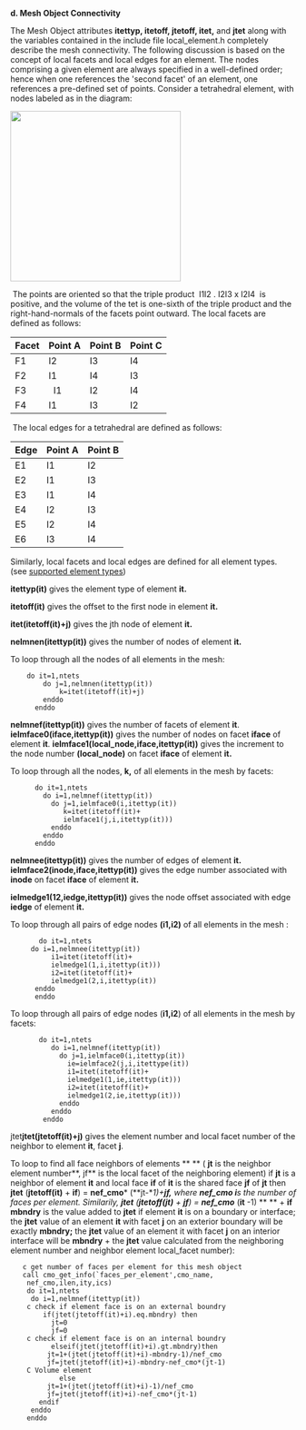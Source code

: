 **d. Mesh Object Connectivity**

The Mesh Object attributes **itettyp, itetoff, jtetoff, itet,** and
**jtet** along with the variables contained in the include file
local\_element.h completely describe the mesh connectivity. The
following discussion is based on the concept of local facets and local
edges for an element. The nodes comprising a given element are always
specified in a well-defined order; hence when one references the 'second
facet' of an element, one references a pre-defined set of points.
Consider a tetrahedral element, with nodes labeled as in the diagram:

<img height="300" width="300" src="https://lanl.github.io/LaGriT/assets/images/Image232.jpg">

 The points are oriented so that the triple product  I1I2 . I2I3 x I2I4 
is positive, and the volume of the tet is one-sixth of the triple
product and the right-hand-normals of the facets point outward. The
local facets are defined as follows:

  Facet | Point A | Point B  | Point C
  ----- | ---- | ---- |---- 
  F1  |   I2  |  I3  |  I4
  F2  |  I1  |  I4  |  I3
  F3  |   I1  | I2 |  I4
  F4 |   I1 |  I3   |I2

   The local edges for a tetrahedral are defined as follows:

  Edge | Point A | Point B
  ----- | ----  | ----
  E1    | I1   | I2
  E2    | I1   | I3
  E3    | I1   | I4
  E4    | I2   | I3
  E5    | I2   | I4
  E6    | I3   | I4

  Similarly, local facets and local edges are defined for all element
  types.  (see [supported element types](supported.md))

  **itettyp(it)** gives the element type of element
   **it.**

  **itetoff(it)** gives the offset to the first node in
   element **it.**

  **itet(itetoff(it)+j)** gives the jth node of element
   **it.**

   **nelmnen(itettyp(it))** gives the number of nodes of element
   **it.**

   To loop through all the nodes of all elements in the mesh:

        do it=1,ntets
            do j=1,nelmnen(itettyp(it))
                k=itet(itetoff(it)+j)
            enddo
          enddo
  
   **nelmnef(itettyp(it))** gives the number of facets of element
   **it**. **ielmface0(iface,itettyp(it))** gives the number of nodes
   on facet **iface** of element **it**.
   **ielmface1(local\_node,iface,itettyp(it))** gives the increment
   to the node number **(local\_node)** on facet **iface** of element
   **it.**

   To loop through all the nodes, **k,** of all elements in the mesh
   by facets:
  
          do it=1,ntets
            do i=1,nelmnef(itettyp(it))
              do j=1,ielmface0(i,itettyp(it))
                 k=itet(itetoff(it)+
                 ielmface1(j,i,itettyp(it)))
              enddo
            enddo
          enddo
  
   **nelmnee(itettyp(it))** gives the number of edges of element
   **it. ielmface2(inode,iface,itettyp(it))** gives the edge number
   associated with **inode** on facet **iface** of element **it.**

   **ielmedge1(12,iedge,itettyp(it))** gives the node offset
   associated with edge **iedge** of element **it.**

   To loop through all pairs of edge nodes **(i1,i2)** of all
   elements in the mesh :
  
           do it=1,ntets
         do i=1,nelmnee(itettyp(it))
              i1=itet(itetoff(it)+
              ielmedge1(1,i,itettyp(it)))
              i2=itet(itetoff(it)+
              ielmedge1(2,i,itettyp(it))
          enddo
          enddo
    
  
   To loop through all pairs of edge nodes (**i1,i2**) of all
   elements in the mesh by facets:
  
           do it=1,ntets
              do i=1,nelmnef(itettyp(it))
                do j=1,ielmface0(i,itettyp(it))
                  ie=ielmface2(j,i,itettype(it))
                  i1=itet(itetoff(it)+
                  ielmedge1(1,ie,itettyp(it)))
                  i2=itet(itetoff(it)+
                  ielmedge1(2,ie,itettyp(it)))
                enddo
              enddo
            enddo

  jtet**jtet(jtetoff(it)+j)** gives the element number and
   local facet number of the neighbor to element **it**, facet
   **j**.

   To loop to find all face neighbors of elements ** ** ( **jt** is
   the neighbor element number**, jf** is the local facet of the
   neighboring element) if **jt** is a neighbor of element **it** and
   local face **if** of **it** is the shared face **jf** of **jt**
   then **jtet** (**jtetoff(it)** + **if**) = **nef\_cmo***
   (**jt-**1)+**jf,** where **nef\_cmo i**s the number of faces per
   element. Similarily, **jtet** (**jtetoff(jt)** + **jf**) =
   **nef\_cmo*** (**it** -1) ** ** + **if mbndry** is
   the value added to **jtet** if element **it** is on a boundary or
   interface; the **jtet** value of an element **it** with facet
   **j** on an exterior boundary will be exactly **mbndry;** the
   **jtet** value of an element it with facet **j** on an interior
   interface will be **mbndry** + the **jtet** value calculated from
   the neighboring element number and neighbor element local\_facet
   number):

       c get number of faces per element for this mesh object
       call cmo_get_info(`faces_per_element',cmo_name,
        nef_cmo,ilen,ity,ics)
        do it=1,ntets
         do i=1,nelmnef(itettyp(it))
        c check if element face is on an external boundry
            if(jtet(jtetoff(it)+i).eq.mbndry) then
              jt=0
              jf=0
        c check if element face is on an internal boundry
              elseif(jtet(jtetoff(it)+i).gt.mbndry)then
             jt=1+(jtet(jtetoff(it)+i)-mbndry-1)/nef_cmo
             jf=jtet(jtetoff(it)+i)-mbndry-nef_cmo*(jt-1)
        C Volume element
                else
             jt=1+(jtet(jtetoff(it)+i)-1)/nef_cmo
             jf=jtet(jtetoff(it)+i)-nef_cmo*(jt-1)
           endif
         enddo
        enddo

